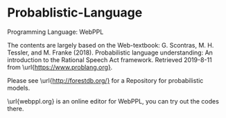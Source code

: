 # Probablistic-Language

Programming Language: WebPPL

The contents are largely based on the Web-textbook:
G. Scontras, M. H. Tessler, and M. Franke (2018). Probabilistic language understanding: An introduction to the Rational Speech Act framework. Retrieved 2019-8-11 from \url{https://www.problang.org}.

Please see \url{http://forestdb.org/} for a Repository for probabilistic models.

\url{webppl.org} is an online editor for WebPPL, you can try out the codes there.
